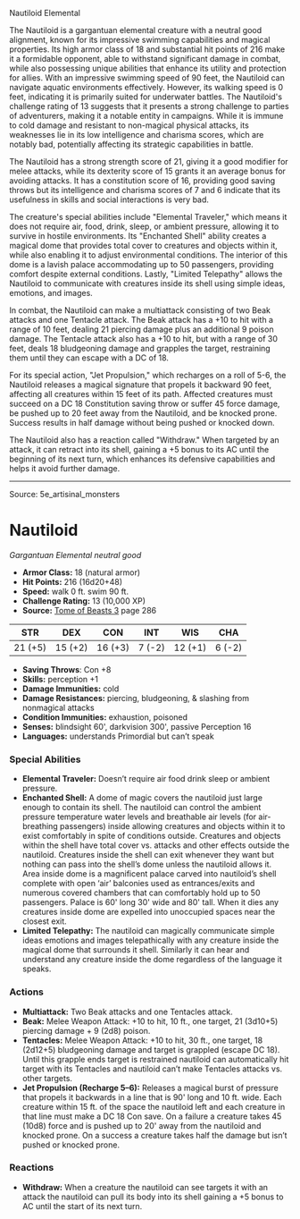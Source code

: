 <MonsterName/>Nautiloid</MonsterName>
<CreatureType/>Elemental</CreatureType>

<summary>The Nautiloid is a gargantuan elemental creature with a neutral good alignment, known for its impressive swimming capabilities and magical properties. Its high armor class of 18 and substantial hit points of 216 make it a formidable opponent, able to withstand significant damage in combat, while also possessing unique abilities that enhance its utility and protection for allies. With an impressive swimming speed of 90 feet, the Nautiloid can navigate aquatic environments effectively. However, its walking speed is 0 feet, indicating it is primarily suited for underwater battles. The Nautiloid's challenge rating of 13 suggests that it presents a strong challenge to parties of adventurers, making it a notable entity in campaigns. While it is immune to cold damage and resistant to non-magical physical attacks, its weaknesses lie in its low intelligence and charisma scores, which are notably bad, potentially affecting its strategic capabilities in battle. </summary>

<detail>

The Nautiloid has a strong strength score of 21, giving it a good modifier for melee attacks, while its dexterity score of 15 grants it an average bonus for avoiding attacks. It has a constitution score of 16, providing good saving throws but its intelligence and charisma scores of 7 and 6 indicate that its usefulness in skills and social interactions is very bad. 

The creature's special abilities include "Elemental Traveler," which means it does not require air, food, drink, sleep, or ambient pressure, allowing it to survive in hostile environments. Its "Enchanted Shell" ability creates a magical dome that provides total cover to creatures and objects within it, while also enabling it to adjust environmental conditions. The interior of this dome is a lavish palace accommodating up to 50 passengers, providing comfort despite external conditions. Lastly, "Limited Telepathy" allows the Nautiloid to communicate with creatures inside its shell using simple ideas, emotions, and images.

In combat, the Nautiloid can make a multiattack consisting of two Beak attacks and one Tentacle attack. The Beak attack has a +10 to hit with a range of 10 feet, dealing 21 piercing damage plus an additional 9 poison damage. The Tentacle attack also has a +10 to hit, but with a range of 30 feet, deals 18 bludgeoning damage and grapples the target, restraining them until they can escape with a DC of 18. 

For its special action, "Jet Propulsion," which recharges on a roll of 5-6, the Nautiloid releases a magical signature that propels it backward 90 feet, affecting all creatures within 15 feet of its path. Affected creatures must succeed on a DC 18 Constitution saving throw or suffer 45 force damage, be pushed up to 20 feet away from the Nautiloid, and be knocked prone. Success results in half damage without being pushed or knocked down.

The Nautiloid also has a reaction called "Withdraw." When targeted by an attack, it can retract into its shell, gaining a +5 bonus to its AC until the beginning of its next turn, which enhances its defensive capabilities and helps it avoid further damage.</detail>



---

Source: 5e_artisinal_monsters

# Nautiloid

*Gargantuan* *Elemental* *neutral good*

- **Armor Class:** 18 (natural armor)
- **Hit Points:** 216 (16d20+48)
- **Speed:** walk 0 ft. swim 90 ft.
- **Challenge Rating:** 13 (10,000 XP)
- **Source:** [Tome of Beasts 3](https://koboldpress.com/kpstore/product/tome-of-beasts-3-for-5th-edition/) page 286

| STR | DEX | CON | INT | WIS | CHA |
| --- | --- | --- | --- | --- | --- |
| 21 (+5) | 15 (+2) | 16 (+3) | 7 (-2) | 12 (+1) | 6 (-2) |

- **Saving Throws**: Con +8
- **Skills:** perception +1
- **Damage Immunities:** cold
- **Damage Resistances:** piercing, bludgeoning, &amp; slashing from nonmagical attacks 
- **Condition Immunities:** exhaustion, poisoned
- **Senses:** blindsight 60', darkvision 300', passive Perception 16
- **Languages:** understands Primordial but can’t speak

### Special Abilities

- **Elemental Traveler:** Doesn’t require air food drink sleep or ambient pressure.
- **Enchanted Shell:** A dome of magic covers the nautiloid just large enough to contain its shell. The nautiloid can control the ambient pressure temperature water levels and breathable air levels (for air-breathing passengers) inside allowing creatures and objects within it to exist comfortably in spite of conditions outside. Creatures and objects within the shell have total cover vs. attacks and other effects outside the nautiloid. Creatures inside the shell can exit whenever they want but nothing can pass into the shell’s dome unless the nautiloid allows it. Area inside dome is a magnificent palace carved into nautiloid’s shell complete with open ‘air’ balconies used as entrances/exits and numerous covered chambers that can comfortably hold up to 50 passengers. Palace is 60' long 30' wide and 80' tall. When it dies any creatures inside dome are expelled into unoccupied spaces near the closest exit.
- **Limited Telepathy:** The nautiloid can magically communicate simple ideas emotions and images telepathically with any creature inside the magical dome that surrounds it shell. Similarly it can hear and understand any creature inside the dome regardless of the language it speaks.

### Actions

- **Multiattack:** Two Beak attacks and one Tentacles attack.
- **Beak:** Melee Weapon Attack: +10 to hit, 10 ft., one target, 21 (3d10+5) piercing damage + 9 (2d8) poison.
- **Tentacles:** Melee Weapon Attack: +10 to hit, 30 ft., one target, 18 (2d12+5) bludgeoning damage and target is grappled (escape DC 18). Until this grapple ends target is restrained nautiloid can automatically hit target with its Tentacles and nautiloid can’t make Tentacles attacks vs. other targets.
- **Jet Propulsion (Recharge 5–6):** Releases a magical burst of pressure that propels it backwards in a line that is 90' long and 10 ft. wide. Each creature within 15 ft. of the space the nautiloid left and each creature in that line must make a DC 18 Con save. On a failure a creature takes 45 (10d8) force and is pushed up to 20' away from the nautiloid and knocked prone. On a success a creature takes half the damage but isn’t pushed or knocked prone.

### Reactions

- **Withdraw:** When a creature the nautiloid can see targets it with an attack the nautiloid can pull its body into its shell gaining a +5 bonus to AC until the start of its next turn.




